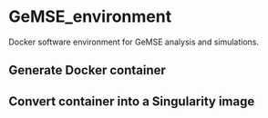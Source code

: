 # GeMSE_environment

Docker software environment for GeMSE analysis and simulations.

## Generate Docker container

## Convert container into a Singularity image
